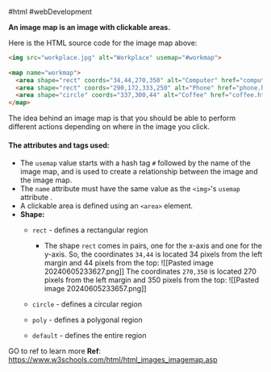 #html #webDevelopment 

**An image map is an image with clickable areas.**

Here is the HTML source code for the image map above:
```html
<img src="workplace.jpg" alt="Workplace" usemap="#workmap">  
  
<map name="workmap">  
  <area shape="rect" coords="34,44,270,350" alt="Computer" href="computer.htm">  
  <area shape="rect" coords="290,172,333,250" alt="Phone" href="phone.htm">  
  <area shape="circle" coords="337,300,44" alt="Coffee" href="coffee.htm">  
</map>
```

The idea behind an image map is that you should be able to perform different actions depending on where in the image you click.
#### **The attributes and tags used:**
- The `usemap` value starts with a hash tag `#` followed by the name of the image map, and is used to create a relationship between the image and the image map.
- The `name` attribute must have the same value as the `<img>`'s `usemap` attribute .
- A clickable area is defined using an `<area>` element.
- **Shape:**
	- `rect` - defines a rectangular region
		- The shape `rect` comes in pairs, one for the x-axis and one for the y-axis. 
		  So, the coordinates `34,44` is located 34 pixels from the left margin and 44 pixels from the top:
		  ![[Pasted image 20240605233627.png]]
		  The coordinates `270,350` is located 270 pixels from the left margin and 350 pixels from the top:
		  ![[Pasted image 20240605233657.png]]
		  
	- `circle` - defines a circular region
	- `poly` - defines a polygonal region
	- `default` - defines the entire region

GO to ref to learn more
**Ref**: https://www.w3schools.com/html/html_images_imagemap.asp